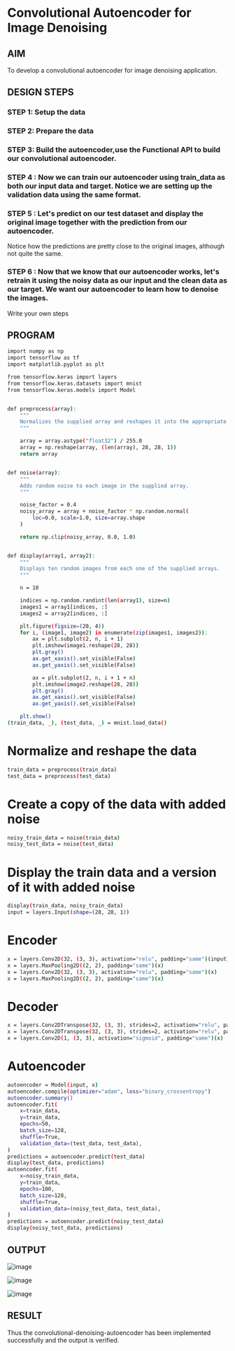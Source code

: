 # Convolutional Autoencoder for Image Denoising

## AIM

To develop a convolutional autoencoder for image denoising application.

## DESIGN STEPS

### STEP 1:  Setup the data


### STEP 2: Prepare the data

### STEP 3: Build the autoencoder,use the Functional API to build our convolutional autoencoder.

### STEP 4 : Now we can train our autoencoder using train_data as both our input data and target. Notice we are setting up the validation data using the same format.

### STEP 5 : Let's predict on our test dataset and display the original image together with the prediction from our autoencoder.

Notice how the predictions are pretty close to the original images, although not quite the same.

### STEP 6 : Now that we know that our autoencoder works, let's retrain it using the noisy data as our input and the clean data as our target. We want our autoencoder to learn how to denoise the images.
Write your own steps

## PROGRAM

```sh
import numpy as np
import tensorflow as tf
import matplotlib.pyplot as plt

from tensorflow.keras import layers
from tensorflow.keras.datasets import mnist
from tensorflow.keras.models import Model


def preprocess(array):
    """
    Normalizes the supplied array and reshapes it into the appropriate format.
    """

    array = array.astype("float32") / 255.0
    array = np.reshape(array, (len(array), 28, 28, 1))
    return array


def noise(array):
    """
    Adds random noise to each image in the supplied array.
    """

    noise_factor = 0.4
    noisy_array = array + noise_factor * np.random.normal(
        loc=0.0, scale=1.0, size=array.shape
    )

    return np.clip(noisy_array, 0.0, 1.0)


def display(array1, array2):
    """
    Displays ten random images from each one of the supplied arrays.
    """

    n = 10

    indices = np.random.randint(len(array1), size=n)
    images1 = array1[indices, :]
    images2 = array2[indices, :]

    plt.figure(figsize=(20, 4))
    for i, (image1, image2) in enumerate(zip(images1, images2)):
        ax = plt.subplot(2, n, i + 1)
        plt.imshow(image1.reshape(28, 28))
        plt.gray()
        ax.get_xaxis().set_visible(False)
        ax.get_yaxis().set_visible(False)

        ax = plt.subplot(2, n, i + 1 + n)
        plt.imshow(image2.reshape(28, 28))
        plt.gray()
        ax.get_xaxis().set_visible(False)
        ax.get_yaxis().set_visible(False)

    plt.show()
(train_data, _), (test_data, _) = mnist.load_data()
```
# Normalize and reshape the data
```sh
train_data = preprocess(train_data)
test_data = preprocess(test_data)
```
# Create a copy of the data with added noise
```sh
noisy_train_data = noise(train_data)
noisy_test_data = noise(test_data)
```

# Display the train data and a version of it with added noise
```sh
display(train_data, noisy_train_data)
input = layers.Input(shape=(28, 28, 1))
```
# Encoder
```sh
x = layers.Conv2D(32, (3, 3), activation="relu", padding="same")(input)
x = layers.MaxPooling2D((2, 2), padding="same")(x)
x = layers.Conv2D(32, (3, 3), activation="relu", padding="same")(x)
x = layers.MaxPooling2D((2, 2), padding="same")(x)
```
# Decoder
```sh
x = layers.Conv2DTranspose(32, (3, 3), strides=2, activation="relu", padding="same")(x)
x = layers.Conv2DTranspose(32, (3, 3), strides=2, activation="relu", padding="same")(x)
x = layers.Conv2D(1, (3, 3), activation="sigmoid", padding="same")(x)
```
# Autoencoder
```sh
autoencoder = Model(input, x)
autoencoder.compile(optimizer="adam", loss="binary_crossentropy")
autoencoder.summary()
autoencoder.fit(
    x=train_data,
    y=train_data,
    epochs=50,
    batch_size=128,
    shuffle=True,
    validation_data=(test_data, test_data),
)
predictions = autoencoder.predict(test_data)
display(test_data, predictions)
autoencoder.fit(
    x=noisy_train_data,
    y=train_data,
    epochs=100,
    batch_size=128,
    shuffle=True,
    validation_data=(noisy_test_data, test_data),
)
predictions = autoencoder.predict(noisy_test_data)
display(noisy_test_data, predictions)
```
## OUTPUT
![image](https://user-images.githubusercontent.com/112503943/203128183-e9ba46cb-43dc-469f-9e9d-990c1b8c1272.png)


![image](https://user-images.githubusercontent.com/112503943/203128070-6d906882-9efa-4417-a6da-f15e2d651066.png)


![image](https://user-images.githubusercontent.com/112503943/203128272-bb843d72-380f-4df0-af30-519938a04a04.png)



## RESULT

Thus the convolutional-denoising-autoencoder has been implemented successfully and the output is verified.

